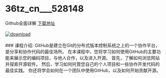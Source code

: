 # 36tz_cn___528148
Github全面详解
[下载地址](http://www.36tz.cn/article/528148 "下载地址")
<br/></br>[![download](http://36tz.cn/muke_img/2019_10_356-69.jpg "下载地址")](http://www.36tz.cn/article/528148 "下载地址")
<br/></br>### 课程介绍:
GitHub是建立在Git的分布式版本控制系统之上的一个协作平台，是分享和协作代码的最佳场所。 在本课程中，您将学习如何使用GitHub的主要功能来展示您的编码项目，与他人合作，以及进入开源。 首先，了解如何浏览网站并探索开源软件。 然后，学习如何托管您自己的个人项目和一些协作开发代码的最佳实践。 你还将学会如何在一个团队中使用GitHub，以及如何开始贡献开源。
 
 

 
